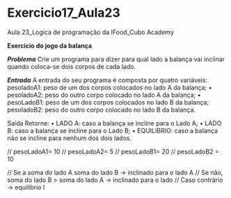 # Exercicio17_Aula23
Aula 23_Logica de programação da IFood_Cubo Academy

**Exercicio do jogo da balança**

***Problema***
    Crie um programa para dizer para qual lado a balança vai inclinar quando coloca-se dois corpos de cada lado.

***Entrada***
A entrada do seu programa é composta por quatro variáveis:
pesoladoA1: peso de um dos corpos colocados no lado A da balança;
• pesoladoA2: peso do outro corpo colocado no lado A da balança;
• pesoLadoB1: peso de um dos corpos colocados no lado B da balança;
pesoladoB2: peso do outro corpo colocado no lado B da balança.


Saída
Retorne:
• LADO A: caso a balança se incline para o Lado A;
• LADO B: caso a balança se incline para o Lado B;
• EQUILIBRIO: caso a balança não se incline para nenhum dos dois lados.

// pesoLadoA1= 10
// pesoLadoA2= 5
// pesoLadoB1= 20
// pesoLadoB2 = 10

// Se a soma do lado A soma do lado B -> inclinado para o lado A
// Se não, soma do lado B > soma do lado A -> inclinado para o lado
// Caso contrário -> equilíbrio I
